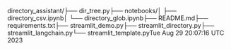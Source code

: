 directory_assistant/├── dir_tree.py├── notebooks/│   ├── directory_csv.ipynb│   └── directory_glob.ipynb├── README.md├── requirements.txt├── streamlit_demo.py├── streamlit_directory.py├── streamlit_langchain.py└── streamlit_template.pyTue Aug 29 20:07:16 UTC 2023
